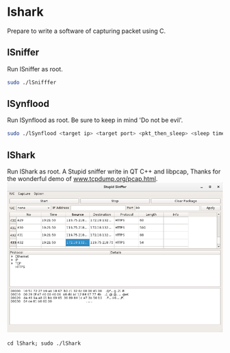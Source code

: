 # lshark
Prepare to write a software of capturing packet using C.

## lSniffer
Run lSniffer as root.
```bash
sudo ./lSnifffer
```
## lSynflood

Run lSynflood as root. Be sure to keep in mind 'Do not be evil'.
```bash
sudo ./lSynflood <target ip> <target port> <pkt_then_sleep> <sleep time>
```

## lShark
Run lShark as root. A Stupid sniffer write in QT C++ and libpcap, Thanks for the wonderful demo of www.tcpdump.org/pcap.html.
![stupid-sniffer.png](lShark/snapshot/stupid-lsniffer.png)
```
cd lShark; sudo ./lShark
```

